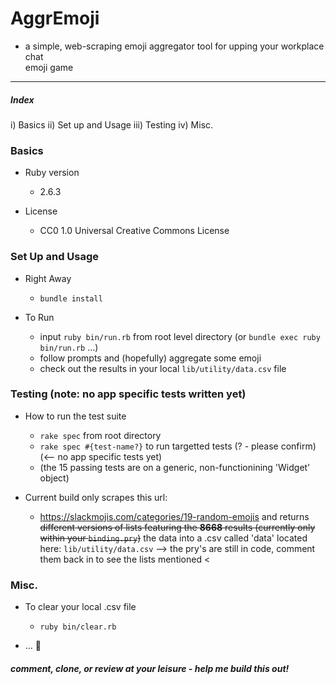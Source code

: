 # AggrEmoji
  - a simple, web-scraping emoji aggregator tool for upping your workplace chat    
    emoji game

----------

##### Index
i)   Basics
ii)  Set up and Usage
iii) Testing
iv)  Misc.

### Basics
* Ruby version
  - 2.6.3

* License
  - CC0 1.0 Universal Creative Commons License
  
### Set Up and Usage
* Right Away
  - `bundle install`
  
* To Run
  - input `ruby bin/run.rb` from root level directory
      (or `bundle exec ruby bin/run.rb` ...)
  - follow prompts and (hopefully) aggregate some emoji
  - check out the results in your local `lib/utility/data.csv` file

### Testing (note: no app specific tests written yet)
* How to run the test suite
  - `rake spec` from root directory
  - `rake spec #{test-name?}` to run targetted tests (? - please confirm) (<-- no app specific tests yet)
  - (the 15 passing tests are on a generic, non-functionining 'Widget' object)
  
* Current build only scrapes this url:
  -  https://slackmojis.com/categories/19-random-emojis
   and returns ~~different versions of lists featuring the **8668** results (currently only within your `binding.pry`)~~ the data into a .csv called 'data' located here: `lib/utility/data.csv` --> the pry's are still in code, comment them back in to see the lists mentioned <

### Misc.
* To clear your local .csv file
  - `ruby bin/clear.rb`

* ... 🤠
##### comment, clone, or review at your leisure - help me build this out!
